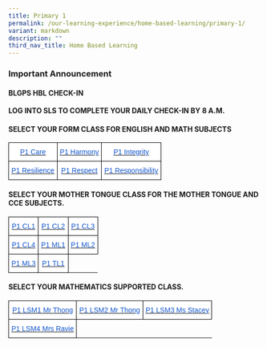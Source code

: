 ```yaml
---
title: Primary 1
permalink: /our-learning-experience/home-based-learning/primary-1/
variant: markdown
description: ""
third_nav_title: Home Based Learning
---
```

### Important&nbsp;Announcement

#### BLGPS HBL CHECK-IN

**LOG INTO SLS TO COMPLETE YOUR DAILY CHECK-IN BY 8 A.M.**

#### SELECT YOUR FORM CLASS FOR&nbsp;ENGLISH AND MATH SUBJECTS&nbsp;

<style type="text/css">
.tg  {border-collapse:collapse;border-spacing:0;}
.tg td{border-color:black;border-style:solid;border-width:1px;font-family:Arial, sans-serif;font-size:14px;
  overflow:hidden;padding:10px 5px;word-break:normal;}
.tg th{border-color:black;border-style:solid;border-width:1px;font-family:Arial, sans-serif;font-size:14px;
  font-weight:normal;overflow:hidden;padding:10px 5px;word-break:normal;}
.tg .tg-db9x{background-color:#FFF;color:#15C;text-align:center;text-decoration:underline;vertical-align:top}
.tg .tg-ktyi{background-color:#FFF;text-align:left;vertical-align:top}
</style>
<table class="tg">
<thead>
  <tr>
    <th class="tg-db9x"><a href="https://docs.google.com/document/d/1fxVmBd6HUWXsvw-wOR0YtUOIiPA39RmF/edit"><span style="color:#15C;background-color:transparent">P1 Care</span></a></th>
    <th class="tg-db9x"><a href="https://docs.google.com/document/d/1zXf58Z3Zs2K89q0H5Q1VnU0avVEp5e0q/edit?usp=drive\_link&amp;ouid=118111759031346281937&amp;rtpof=true&amp;sd=true"><span style="color:#15C;background-color:transparent">P1 Harmony</span></a></th>
    <th class="tg-db9x"><a href="https://docs.google.com/document/d/1qvATrSuf6ZcQ8UnzYUqU4BIgA_jhPXiJ/edit"><span style="color:#15C;background-color:transparent">P1 Integrity</span></a></th>
  </tr>
</thead>
<tbody>
  <tr>
    <td class="tg-db9x"><a href="https://docs.google.com/document/d/1DSE52l-tYb95vkzavwMagJfbW_9tP17G/edit"><span style="color:#15C;background-color:transparent">P1 Resilience</span></a></td>
    <td class="tg-db9x"><a href="https://docs.google.com/document/d/17mgBsg2cmtebguD6QnGrgjtUKtgklK-S/edit"><span style="color:#15C;background-color:transparent">P1 Respect</span></a></td>
    <td class="tg-db9x"><a href="https://docs.google.com/document/d/1r_L9B14LlMOg3fjl69vMuQgNzQQk38t1/edit?usp=sharing&amp;ouid=105417872371350287373&amp;rtpof=true&amp;sd=true"><span style="color:#15C;background-color:transparent">P1 Responsibility</span></a></td>
  
  </tr>
</tbody>
</table>

#### SELECT YOUR MOTHER TONGUE CLASS FOR THE MOTHER TONGUE AND CCE SUBJECTS.

<style type="text/css">
.tg  {border-collapse:collapse;border-spacing:0;}
.tg td{border-color:black;border-style:solid;border-width:1px;font-family:Arial, sans-serif;font-size:14px;
  overflow:hidden;padding:10px 5px;word-break:normal;}
.tg th{border-color:black;border-style:solid;border-width:1px;font-family:Arial, sans-serif;font-size:14px;
  font-weight:normal;overflow:hidden;padding:10px 5px;word-break:normal;}
.tg .tg-db9x{background-color:#FFF;color:#15C;text-align:center;text-decoration:underline;vertical-align:top}
</style>
<table class="tg">
<thead>
  <tr>
    <th class="tg-db9x"><a href="https://docs.google.com/document/d/1HWD2X0BE1tOM8KQ5nuDACRo8sfncF3SQ/edit"><span style="color:#15C;background-color:transparent">P1 CL1</span></a></th>
    <th class="tg-db9x"><a href="https://docs.google.com/document/d/1yByGKkSG9FOeeAxkDuJrnFgP24owT59w/edit"><span style="color:#15C;background-color:transparent">P1 CL2</span></a></th>
    <th class="tg-db9x"><a href="https://docs.google.com/document/d/1c7JjnvLJkQgykKy4t5TYcG2AXdZIZ3n8/edit"><span style="color:#15C;background-color:transparent">P1 CL3</span></a></th>
  </tr>
</thead>
<tbody>
  <tr>
    <td class="tg-db9x"><a href="https://docs.google.com/document/d/1ikack6NklSOCkS5Y9qxqBQ4ZOaZNzMtT/edit"><span style="color:#15C;background-color:transparent">P1 CL4</span></a></td>
    <td class="tg-db9x"><a href="https://docs.google.com/document/d/1FaC3gTizOKXg2fvE5rZTnEd8RPBvggrW/edit"><span style="color:#15C;background-color:transparent">P1 ML1</span></a></td>
    <td class="tg-db9x"><a href="https://docs.google.com/document/d/1uebxx664RR7lasWWaXQ8W4k2dVF2dqjV/edit#heading=h.gjdgxs"><span style="color:#15C;background-color:transparent">P1 ML2</span></a><span style="background-color:transparent"> </span></td>
  </tr>
  <tr>
    <td class="tg-db9x"><a href="https://docs.google.com/document/d/1pEis-Ss_8qpS_5cCim8WA4NKSPI6CeQ-/edit?usp=sharing&amp;ouid=105417872371350287373&amp;rtpof=true&amp;sd=true"><span style="color:#15C;background-color:transparent">P1 ML3</span></a></td>
    <td class="tg-db9x"><a href="https://docs.google.com/document/d/1brxMOwhcQxLFkJPLQdXAKdFtI_KHdcdT/edit?usp=sharing&amp;ouid=105417872371350287373&amp;rtpof=true&amp;sd=true"><span style="color:#15C;background-color:transparent">P1 TL1</span></a></td>
 
  </tr>
</tbody>
</table>

#### SELECT YOUR MATHEMATICS SUPPORTED CLASS.

<style type="text/css">
.tg  {border-collapse:collapse;border-spacing:0;}
.tg td{border-color:black;border-style:solid;border-width:1px;font-family:Arial, sans-serif;font-size:14px;
  overflow:hidden;padding:10px 5px;word-break:normal;}
.tg th{border-color:black;border-style:solid;border-width:1px;font-family:Arial, sans-serif;font-size:14px;
  font-weight:normal;overflow:hidden;padding:10px 5px;word-break:normal;}
.tg .tg-db9x{background-color:#FFF;color:#15C;text-align:center;text-decoration:underline;vertical-align:top}
</style>
<table class="tg">
<thead>
  <tr>
    <th class="tg-db9x"><a href="https://docs.google.com/document/d/17l4vStdZv8npbUXuVbiW4Ci2TaJyjIuG/edit?usp=drive\_link&amp;ouid=118111759031346281937&amp;rtpof=true&amp;sd=true"><span style="color:#15C;background-color:transparent">P1 LSM1 Mr Thong</span></a></th>
    <th class="tg-db9x"><a href="https://docs.google.com/document/d/14iiaIRdojG_y9shjqPQXcTb4XS7ekj2t/edit"><span style="color:#15C;background-color:transparent">P1 LSM2 Mr Thong</span></a></th>
    <th class="tg-db9x"><a href="https://docs.google.com/document/d/1VxxJrmPTS8QcvDmIMWz63duCQ35No89f/edit?usp=drive\_link&amp;ouid=118111759031346281937&amp;rtpof=true&amp;sd=true"><span style="color:#15C;background-color:transparent">P1 LSM3 Ms Stacey</span></a></th>
  </tr>
</thead>
<tbody>
  <tr>
    <td class="tg-db9x"><a href="https://docs.google.com/document/d/1ikack6NklSOCkS5Y9qxqBQ4ZOaZNzMtT/edit"><span style="color:#15C;background-color:transparent">P1 LSM4 Mrs Ravie</span></a></td>
 
  </tr>
</tbody>
</table>